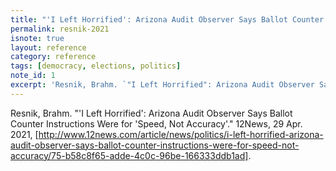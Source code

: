 ```yaml
---
title: "'I Left Horrified': Arizona Audit Observer Says Ballot Counter Instructions Were for 'Speed, Not Accuracy'"
permalink: resnik-2021
isnote: true
layout: reference
category: reference
tags: [democracy, elections, politics]
note_id: 1
excerpt: 'Resnik, Brahm. `"I Left Horrified": Arizona Audit Observer Says Ballot Counter Instructions Were for "Speed, Not Accuracy".` 12News, 29 Apr. 2021, [http://www.12news.com/article/news/politics/i-left-horrified-arizona-audit-observer-says-ballot-counter-instructions-were-for-speed-not-accuracy/75-b58c8f65-adde-4c0c-96be-166333ddb1ad].'
---
```


Resnik, Brahm. "'I Left Horrified': Arizona Audit Observer Says Ballot Counter Instructions Were for 'Speed, Not Accuracy'." 12News, 29 Apr. 2021, [http://www.12news.com/article/news/politics/i-left-horrified-arizona-audit-observer-says-ballot-counter-instructions-were-for-speed-not-accuracy/75-b58c8f65-adde-4c0c-96be-166333ddb1ad].
